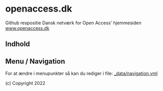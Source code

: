 # openaccess.dk

Github respositie Dansk netværk for Open Access' hjemmesiden www.openaccess.dk

## Indhold

## Menu / Navigation

For at ændre i menupunkter så kan du rediger i file: [_data/navigation.yml](https://github.com/openaccess-dk/openaccess-dk.github.io/blob/main/_data/navigation.yml)

(c) Copyright 2022
